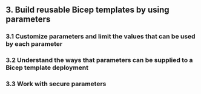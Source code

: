 ## 3. Build reusable Bicep templates by using parameters
### 3.1 Customize parameters and limit the values that can be used by each parameter

### 3.2 Understand the ways that parameters can be supplied to a Bicep template deployment

### 3.3 Work with secure parameters
